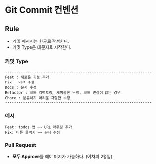 # Git Commit 컨벤션
## Rule

- 커밋 메시지는 한글로 작성한다.
- 커밋 Type은 대문자로 시작한다.

### 커밋 Type
```
------------------------------------------------------------------
Feat : 새로운 기능 추가
Fix : 버그 수정
Docs : 문서 수정
Refactor : 코드 리팩토링, 세미콜론 누락, 코드 변경이 없는 경우
Chore : 분류하기 어려운 자잘한 수정
------------------------------------------------------------------
```

### 예시
```
Feat: todos 앱 ~~ URL 라우팅 추가
Fix: 버튼 클릭시 ~~ 문제 수정
```


### Pull Request

- **모두 Approve**를 해야 머지가 가능하다. (어차피 2명임)